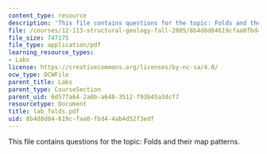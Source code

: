 ```yaml
---
content_type: resource
description: 'This file contains questions for the topic: Folds and their map patterns.'
file: /courses/12-113-structural-geology-fall-2005/8b4d8d84619cfaa0fbd44ab4d52f3edf_lab_folds.pdf
file_size: 747175
file_type: application/pdf
learning_resource_types:
- Labs
license: https://creativecommons.org/licenses/by-nc-sa/4.0/
ocw_type: OCWFile
parent_title: Labs
parent_type: CourseSection
parent_uid: 6d577a64-2a0b-a648-3512-f93b45a3dcf7
resourcetype: Document
title: lab_folds.pdf
uid: 8b4d8d84-619c-faa0-fbd4-4ab4d52f3edf
---
```

This file contains questions for the topic: Folds and their map patterns.